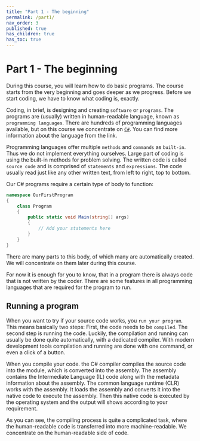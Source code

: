 ```yaml
---
title: "Part 1 - The beginning"
permalink: /part1/
nav_order: 3
published: true
has_children: true
has_toc: true
---
```


# Part 1 - The beginning

During this course, you will learn how to do basic programs. The course starts from the very beginning and goes deeper as we progress. Before we start coding, we have to know what coding is, exactly.  

Coding, in brief, is designing and creating `software` or `programs`. The programs are (usually) written in human-readable language, known as `programming languages`. There are hundreds of programming languages available, but on this course we concentrate on [`C#`](https://docs.microsoft.com/en-us/dotnet/csharp/tour-of-csharp/). You can find more information about the language from the link.  

Programming languages offer multiple `methods` and `commands` as `built-in`. Thus we do not implement everything ourselves. Large part of coding is using the built-in methods for problem solving. The written code is called `source code` and is comprised of `statements` and `expressions`. The code usually read just like any other written text, from left to right, top to bottom.

Our C# programs require a certain type of body to function:

```C#
namespace OurFirstProgram
{
    class Program
    {
        public static void Main(string[] args)
        {
            // Add your statements here
        }
    }
}
```

There are many parts to this body, of which many are automatically created. We will concentrate on them later during this course.  

For now it is enough for you to know, that in a program there is always code that is not written by the coder. There are some features in all programming languages that are required for the program to run.

## Running a program

When you want to try if your source code works, you `run your program`. This means basically two steps: First, the code needs to be `compiled`. The second step is running the code. Luckily, the compilation and running can usually be done quite automatically, with a dedicated compiler. With modern development tools compilation and running are done with one command, or even a click of a button.

When you compile your code. the C# compiler compiles the source code into the module, which is converted into the assembly. The assembly contains the Intermediate Language (IL) code along with the metadata information about the assembly. The common language runtime (CLR) works with the assembly. It loads the assembly and converts it into the native code to execute the assembly. Then this native code is executed by the operating system and the output will shows according to your requirement.

As you can see, the compiling process is quite a complicated task, where the human-readable code is transferred into more machine-readable. We concentrate on the human-readable side of code.
